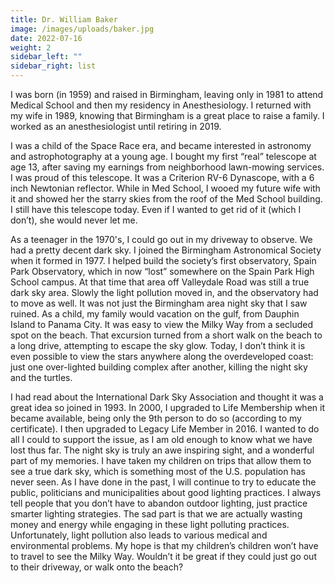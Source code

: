 ```yaml
---
title: Dr. William Baker
image: /images/uploads/baker.jpg
date: 2022-07-16
weight: 2
sidebar_left: ""
sidebar_right: list
---
```

I was born (in 1959) and raised in Birmingham, leaving only in 1981 to attend Medical School and then my residency in Anesthesiology. I returned with my wife in 1989, knowing that Birmingham is a great place to raise a family. I worked as an anesthesiologist until retiring in 2019. 
	
I was a child of the Space Race era, and became interested in astronomy and astrophotography at a young age. I bought my first “real” telescope at age 13, after saving my earnings from neighborhood lawn-mowing services. I was proud of this telescope. It was a Criterion RV-6 Dynascope, with a 6 inch Newtonian reflector. While in Med School, I wooed my future wife with it and showed her the starry skies from the roof of the Med School building. I still have this telescope today. Even if I wanted to get rid of it (which I don’t), she would never let me. 

As a teenager in the 1970's, I could go out in my driveway to observe. We had a pretty decent dark sky. I joined the Birmingham Astronomical Society when it formed in 1977. I helped build the society’s first observatory, Spain Park Observatory, which in now “lost” somewhere on the Spain Park High School campus. At that time that area off Valleydale Road was still a true dark sky area. Slowly the light pollution moved in, and the observatory had to move as well. It was not just the Birmingham area night sky that I saw ruined. As a child, my family would vacation on the gulf, from Dauphin Island to Panama City. It was easy to view the Milky Way from a secluded spot on the beach. That excursion turned from a short walk on the beach to a long drive, attempting to escape the sky glow. Today, I don’t think it is even possible to view the stars anywhere along the overdeveloped coast: just one over-lighted building complex after another, killing the night sky and the turtles.

I had read about the International Dark Sky Association and thought it was a great idea so joined in 1993. In 2000, I upgraded to Life Membership when it became available, being only the 9th person to do so (according to my certificate). I then upgraded to Legacy Life Member in 2016. I wanted to do all I could to support the issue, as I am old enough to know what we have lost thus far. The night sky is truly an awe inspiring sight, and a wonderful part of my memories. I have taken my children on trips that allow them to see a true dark sky, which is something most of the U.S. population has never seen. As I have done in the past, I will continue to try to educate the public, politicians and municipalities about good lighting practices. I always tell people that you don’t have to abandon outdoor lighting, just practice smarter lighting strategies. The sad part is that we are actually wasting money and energy while engaging in these light polluting practices. Unfortunately, light pollution also leads to various medical and environmental problems. My hope is that my children’s children won’t have to travel to see the Milky Way. Wouldn’t it be great if they could just go out to their driveway, or walk onto the beach?